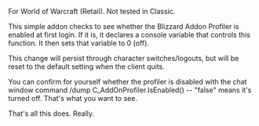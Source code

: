 For World of Warcraft (Retail). Not tested in Classic.

This simple addon checks to see whether the Blizzard Addon Profiler is
enabled at first login. If it is, it declares a console variable that
controls this function. It then sets that variable to 0 (off).

This change will persist through character switches/logouts, but will
be reset to the default setting when the client quits.

You can confirm for yourself whether the profiler is disabled with the
chat window command /dump C_AddOnProfiler.IsEnabled() -- "false" means it's
turned off. That's what you want to see.

That's all this does. Really.
